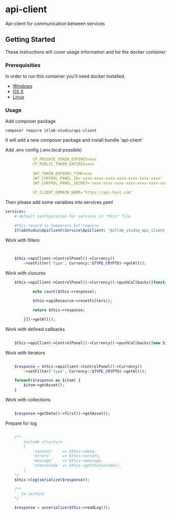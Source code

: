 # api-client

Api-client for communication between services

## Getting Started

These instructions will cover usage information and for the docker container 

### Prerequisities

In order to run this container you'll need docker installed.

* [Windows](https://docs.docker.com/windows/started)
* [OS X](https://docs.docker.com/mac/started/)
* [Linux](https://docs.docker.com/linux/started/)

### Usage

Add composer package 

```shell script
composer require itlab-studio/api-client
```

It will add a new composer package and install bundle 'api-client'


Add .env config (.env.local possible)

```yaml
            CP_PRIVATE_TOKEN_EXPIRES=xxx
            CP_PUBLIC_TOKEN_EXPIRES=xxx
            
            JWT_TOKEN_EXPIRES_TIME=xxx
            JWT_CONTROL_PANEL_ID='xxxx-xxxx-xxxx-xxxx-xxxx-xxxx-xxxx'
            JWT_CONTROL_PANEL_SECRET='xxxx-xxxx-xxxx-xxxx-xxxx-xxxx-xxxx'
            
            CP_CLIENT_DOMAIN_NAME='https://api-host.com'
```


Then please add some variables into services.yaml

```yaml
services:
    # default configuration for services in *this* file

    #this record is temporary but require
    ItlabStudio\ApiClient\Service\ApiClient: '@itlab_studio_api_client_service.api_client'

```

Work with filters

```php


    $this->apiClient->ControlPanel()->Currency()
        ->setFilter('type', Currency::$TYPE_CRYPTO)->getAll(); 

```

Work with closures

```php
    $this->apiClient->ControlPanel()->Currency()->pushCallbacks([function(){
            
            echo count($this->response);

            $this->apiResource->resetFilters();

            return $this->response;

        }])->getAll();
```

Work with defined callbacks

```php

    $this->apiClient->ControlPanel()->Currency()->pushCallbacks([new SignatureCallback()])->getAll();

```

Work with iterators

```php

    $response = $this->apiClient->ControlPanel()->Currency()
        ->setFilter('type', Currency::$TYPE_CRYPTO)->getAll();

    foreach($response as $item) {
        $item->getAsset();
    }   

````

Work with collections

```php

    $response->getData()->first()->getAsset();

```

Prepare for log

```php

    /**
        include structure
        [
            'content'    => $this->data,
            'errors'     => $this->errors,
            'message'    => $this->message,
            'statusCode' => $this->getStatusCode(),
        ]
    */
    $this->log(serialize($response));  

    /**
       to restore 
    */

    $response = unserialize($this->readLog());

```
